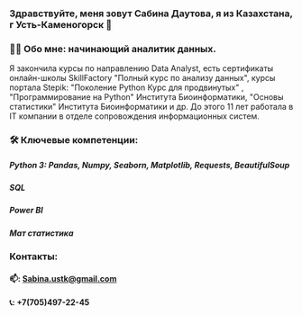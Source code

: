 ### Здравствуйте, меня зовут Сабина Даутова, я из Казахстана, г Усть-Каменогорск 👋

<!--
**SabinaDDD/SabinaDDD** is a ✨ _special_ ✨ repository because its `README.md` (this file) appears on your GitHub profile.

Here are some ideas to get you started:

- 🔭 I’m currently working on ...
- 🌱 I’m currently learning ...
- 👯 I’m looking to collaborate on ...
- 🤔 I’m looking for help with ...
- 💬 Ask me about ...
- 📫 How to reach me: ...
- 😄 Pronouns: ...
- ⚡ Fun fact: ...
-->
### :woman_technologist: Обо мне: начинающий аналитик данных.
Я закончила курсы по направлению Data Analyst, есть сертификаты онлайн-школы SkillFactory "Полный курс по анализу данных", курсы портала Stepik: "Поколение Python Курс для продвинутых" , "Программирование на Python" Института Биоинформатики, "Основы статистики" Института Биоинформатики и др. До этого 11 лет работала в IT компании в отделе сопровождения информационных систем. 

### :hammer_and_wrench: Ключевые компетенции:
##### Python 3: Pandas, Numpy, Seaborn, Matplotlib, Requests, BeautifulSoup
##### SQL
##### Power BI
##### Мат статистика 
### Контакты:
#### 📫: Sabina.ustk@gmail.com
#### 📞: +7(705)497-22-45
